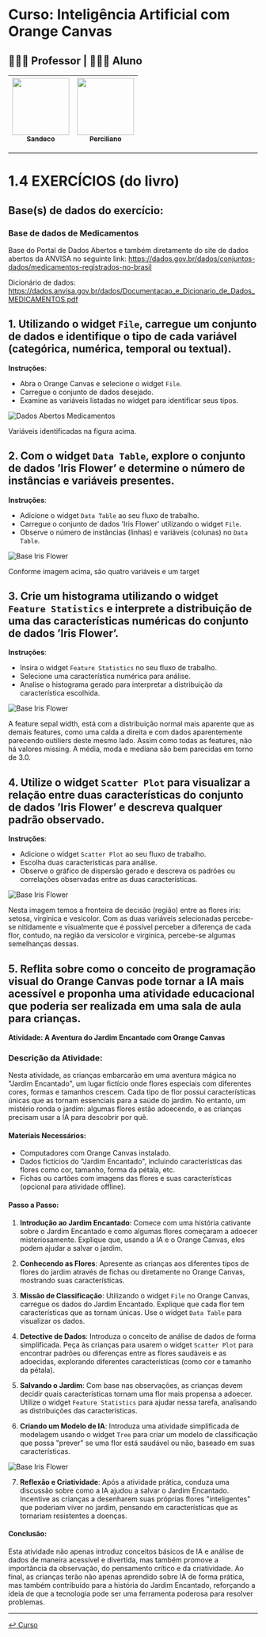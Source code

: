 # Curso: Inteligência Artificial com Orange Canvas

## 👨🏻‍🏫 Professor | 🧑🏾‍🎓 Aluno

|[<img src="https://avatars.githubusercontent.com/u/3765602?v=4" width=115><br><sub>Sandeco</sub>](https://github.com/sandeco) |[<img src="https://avatars.githubusercontent.com/u/4924928?s=96&v=4" width=115><br><sub>Perciliano</sub>](https://github.com/LuizPerciliano) |
| :---:  | :---: 

***

# 1.4 EXERCÍCIOS (do livro)

## Base(s) de dados do exercício:
### Base de dados de Medicamentos
Base do Portal de Dados Abertos e também diretamente do site de dados abertos da ANVISA no seguinte link: https://dados.gov.br/dados/conjuntos-dados/medicamentos-registrados-no-brasil

Dicionário de dados: https://dados.anvisa.gov.br/dados/Documentacao_e_Dicionario_de_Dados_MEDICAMENTOS.pdf

## 1. Utilizando o widget `File`, carregue um conjunto de dados e identifique o tipo de cada variável (categórica, numérica, temporal ou textual).

**Instruções**:
- Abra o Orange Canvas e selecione o widget `File`.
- Carregue o conjunto de dados desejado.
- Examine as variáveis listadas no widget para identificar seus tipos.

<img title="Dados Abertos Medicamentos" alt="Dados Abertos Medicamentos" src="image.png">

Variáveis identificadas na figura acima.


## 2.  Com o widget `Data Table`, explore o conjunto de dados ’Iris Flower’ e determine o número de instâncias e variáveis presentes.

**Instruções**:
- Adicione o widget ``Data Table`` ao seu fluxo de trabalho.
- Carregue o conjunto de dados 'Iris Flower' utilizando o widget `File`.
- Observe o número de instâncias (linhas) e variáveis (colunas) no ``Data Table``.

<img title="Base Iris Flower" alt="Base Iris Flower" src="image-2.png">

Conforme imagem acima, são quatro variáveis e um target

## 3. Crie um histograma utilizando o widget `Feature Statistics` e interprete a distribuição de uma das características numéricas do conjunto de dados ’Iris Flower’.

**Instruções**:
- Insira o widget `Feature Statistics` no seu fluxo de trabalho.
- Selecione uma característica numérica para análise.
- Analise o histograma gerado para interpretar a distribuição da característica escolhida.

<img title="Base Iris Flower" alt="Base Iris Flower" src="image-1.png">


A feature sepal width, está com a distribuição normal mais aparente que as demais features, como uma calda a direita e com dados aparentemente parecendo outiliers deste mesmo lado. Assim como todas as features, não há valores missing. A média, moda e mediana são bem parecidas em torno de 3.0.

## 4. Utilize o widget `Scatter Plot` para visualizar a relação entre duas características do conjunto de dados ’Iris Flower’ e descreva qualquer padrão observado.

**Instruções**:
- Adicione o widget `Scatter Plot` ao seu fluxo de trabalho.
- Escolha duas características para análise.
- Observe o gráfico de dispersão gerado e descreva os padrões ou correlações observadas entre as duas características.

<img title="Base Iris Flower" alt="Base Iris Flower" src="image-3.png">

Nesta imagem temos a fronteira de decisão (região) entre as flores iris: setosa, virgínica e vesicolor. Com as duas variáveis selecionadas percebe-se nitidamente e visualmente que é possível perceber a diferença de cada flor, contudo, na região da versicolor e virgínica, percebe-se algumas semelhanças dessas.

## 5. Reflita sobre como o conceito de programação visual do Orange Canvas pode tornar a IA mais acessível e proponha uma atividade educacional que poderia ser realizada em uma sala de aula para crianças.

**Atividade: A Aventura do Jardim Encantado com Orange Canvas**

### Descrição da Atividade:
Nesta atividade, as crianças embarcarão em uma aventura mágica no "Jardim Encantado", um lugar fictício onde flores especiais com diferentes cores, formas e tamanhos crescem. Cada tipo de flor possui características únicas que as tornam essenciais para a saúde do jardim. No entanto, um mistério ronda o jardim: algumas flores estão adoecendo, e as crianças precisam usar a IA para descobrir por quê.

#### Materiais Necessários:
- Computadores com Orange Canvas instalado.
- Dados fictícios do "Jardim Encantado", incluindo características das flores como cor, tamanho, forma da pétala, etc.
- Fichas ou cartões com imagens das flores e suas características (opcional para atividade offline).

#### Passo a Passo:

1. **Introdução ao Jardim Encantado**: Comece com uma história cativante sobre o Jardim Encantado e como algumas flores começaram a adoecer misteriosamente. Explique que, usando a IA e o Orange Canvas, eles podem ajudar a salvar o jardim.

2. **Conhecendo as Flores**: Apresente as crianças aos diferentes tipos de flores do jardim através de fichas ou diretamente no Orange Canvas, mostrando suas características.

3. **Missão de Classificação**: Utilizando o widget `File` no Orange Canvas, carregue os dados do Jardim Encantado. Explique que cada flor tem características que as tornam únicas. Use o widget `Data Table` para visualizar os dados.

4. **Detective de Dados**: Introduza o conceito de análise de dados de forma simplificada. Peça às crianças para usarem o widget `Scatter Plot` para encontrar padrões ou diferenças entre as flores saudáveis e as adoecidas, explorando diferentes características (como cor e tamanho da pétala).

5. **Salvando o Jardim**: Com base nas observações, as crianças devem decidir quais características tornam uma flor mais propensa a adoecer. Utilize o widget `Feature Statistics` para ajudar nessa tarefa, analisando as distribuições das características.

6. **Criando um Modelo de IA**: Introduza uma atividade simplificada de modelagem usando o widget `Tree` para criar um modelo de classificação que possa "prever" se uma flor está saudável ou não, baseado em suas características.

<img title="Base Iris Flower" alt="Base Iris Flower" src="image-4.png">

7. **Reflexão e Criatividade**: Após a atividade prática, conduza uma discussão sobre como a IA ajudou a salvar o Jardim Encantado. Incentive as crianças a desenharem suas próprias flores "inteligentes" que poderiam viver no jardim, pensando em características que as tornariam resistentes a doenças.

#### Conclusão:
Esta atividade não apenas introduz conceitos básicos de IA e análise de dados de maneira acessível e divertida, mas também promove a importância da observação, do pensamento crítico e da criatividade. Ao final, as crianças terão não apenas aprendido sobre IA de forma prática, mas também contribuído para a história do Jardim Encantado, reforçando a ideia de que a tecnologia pode ser uma ferramenta poderosa para resolver problemas.

***

[↩️ Curso](https://github.com/LuizPerciliano/Estudo-Ciencia-de-Dados/tree/main/Orange-Canvas/IA-Visual-2024-com-Sandeco)